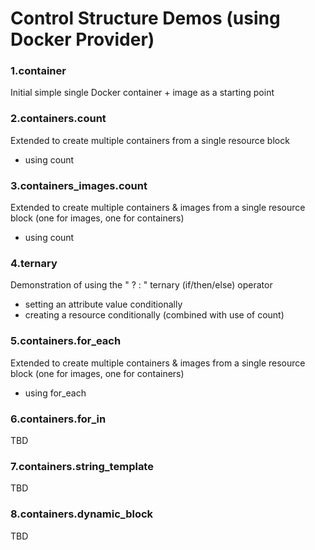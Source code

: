 
# Control Structure Demos (using Docker Provider)

### 1.container

Initial simple single Docker container + image as a starting point

### 2.containers.count

Extended to create multiple containers from a single resource block
- using count

### 3.containers_images.count

Extended to create multiple containers & images from a single resource block (one for images, one for containers)
- using count

### 4.ternary

Demonstration of using the " ? : " ternary (if/then/else) operator
- setting an attribute value conditionally
- creating a resource conditionally (combined with use of count)

### 5.containers.for_each

Extended to create multiple containers & images from a single resource block (one for images, one for containers)
- using for_each

### 6.containers.for_in

TBD

### 7.containers.string_template

TBD

### 8.containers.dynamic_block

TBD

